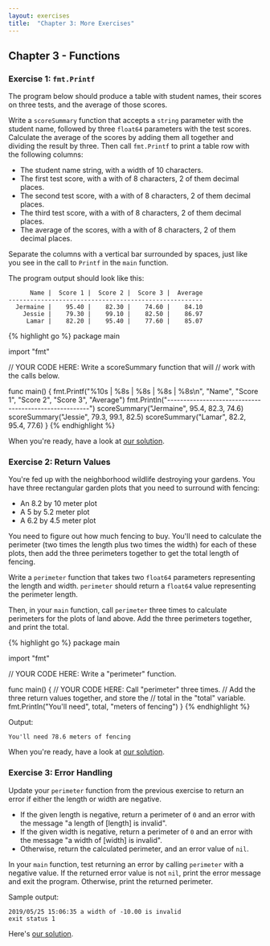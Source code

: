```yaml
---
layout: exercises
title:  "Chapter 3: More Exercises"
---
```


## Chapter 3 - Functions

### Exercise 1: `fmt.Printf`

The program below should produce a table with student names, their scores on three tests, and the average of those scores.

Write a `scoreSummary` function that accepts a `string` parameter with the student name, followed by three `float64` parameters with the test scores. Calculate the average of the scores by adding them all together and dividing the result by three. Then call `fmt.Printf` to print a table row with the following columns:

* The student name string, with a width of 10 characters.
* The first test score, with a with of 8 characters, 2 of them decimal places.
* The second test score, with a with of 8 characters, 2 of them decimal places.
* The third test score, with a with of 8 characters, 2 of them decimal places.
* The average of the scores, with a with of 8 characters, 2 of them decimal places.

Separate the columns with a vertical bar surrounded by spaces, just like you see in the call to `Printf` in the `main` function.

The program output should look like this:

``` text
      Name |  Score 1 |  Score 2 |  Score 3 |  Average
------------------------------------------------------
  Jermaine |    95.40 |    82.30 |    74.60 |    84.10
    Jessie |    79.30 |    99.10 |    82.50 |    86.97
     Lamar |    82.20 |    95.40 |    77.60 |    85.07
```

{% highlight go %}
package main

import "fmt"

// YOUR CODE HERE: Write a scoreSummary function that will
// work with the calls below.

func main() {
	fmt.Printf("%10s | %8s | %8s | %8s | %8s\n",
		"Name", "Score 1", "Score 2", "Score 3", "Average")
	fmt.Println("------------------------------------------------------")
	scoreSummary("Jermaine", 95.4, 82.3, 74.6)
	scoreSummary("Jessie", 79.3, 99.1, 82.5)
	scoreSummary("Lamar", 82.2, 95.4, 77.6)
}
{% endhighlight %}

When you're ready, have a look at [our solution](/solutions/ch03_01.html).

### Exercise 2: Return Values

You're fed up with the neighborhood wildlife destroying your gardens. You have three rectangular garden plots that you need to surround with fencing:

* An 8.2 by 10 meter plot
* A 5 by 5.2 meter plot
* A 6.2 by 4.5 meter plot

You need to figure out how much fencing to buy. You'll need to calculate the perimeter (two times the length plus two times the width) for each of these plots, then add the three perimeters together to get the total length of fencing.

Write a `perimeter` function that takes two `float64` parameters representing the length and width. `perimeter` should return a `float64` value representing the perimeter length.

Then, in your `main` function, call `perimeter` three times to calculate perimeters for the plots of land above. Add the three perimeters together, and print the total.

{% highlight go %}
package main

import "fmt"

// YOUR CODE HERE: Write a "perimeter" function.

func main() {
	// YOUR CODE HERE: Call "perimeter" three times.
	// Add the three return values together, and store the
	// total in the "total" variable.
	fmt.Println("You'll need", total, "meters of fencing")
}
{% endhighlight %}

Output:

``` text
You'll need 78.6 meters of fencing
```

When you're ready, have a look at [our solution](/solutions/ch03_02.html).

### Exercise 3: Error Handling

Update your `perimeter` function from the previous exercise to return an error if either the length or width are negative.

* If the given length is negative, return a perimeter of `0` and an error with the message "a length of [length] is invalid".
* If the given width is negative, return a perimeter of `0` and an error with the message "a width of [width] is invalid".
* Otherwise, return the calculated perimeter, and an error value of `nil`.

In your `main` function, test returning an error by calling `perimeter` with a negative value. If the returned error value is not `nil`, print the error message and exit the program. Otherwise, print the returned perimeter.

Sample output:

``` text
2019/05/25 15:06:35 a width of -10.00 is invalid
exit status 1
```

Here's [our solution](/solutions/ch03_03.html).
